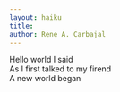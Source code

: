 ```yaml
---
layout: haiku
title: 
author: Rene A. Carbajal
---
```


Hello world I said <br>
As I first talked to my firend <br>
A new world began <br>